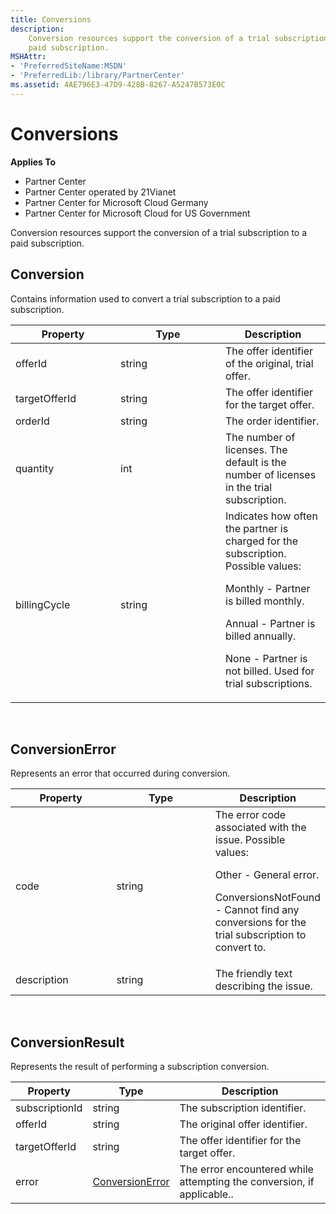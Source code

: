 ```yaml
---
title: Conversions
description: 
    Conversion resources support the conversion of a trial subscription to a
    paid subscription.
MSHAttr:
- 'PreferredSiteName:MSDN'
- 'PreferredLib:/library/PartnerCenter'
ms.assetid: 4AE796E3-47D9-428B-8267-A5247B573E0C
---
```


# Conversions


<span class="sidebar_heading" style="font-weight: bold;">Applies
To</span>

-   Partner Center
-   Partner Center operated by 21Vianet
-   Partner Center for Microsoft Cloud Germany
-   Partner Center for Microsoft Cloud for US Government

Conversion resources support the conversion of a trial subscription to a
paid subscription.

## <span id="Conversion"></span><span id="conversion"></span><span id="CONVERSION"></span>Conversion


Contains information used to convert a trial subscription to a paid
subscription.

<table>
<colgroup>
<col style="width: 33%" />
<col style="width: 33%" />
<col style="width: 33%" />
</colgroup>
<thead>
<tr class="header">
<th>Property</th>
<th>Type</th>
<th>Description</th>
</tr>
</thead>
<tbody>
<tr class="odd">
<td>offerId</td>
<td>string</td>
<td>The offer identifier of the original, trial offer.</td>
</tr>
<tr class="even">
<td>targetOfferId</td>
<td>string</td>
<td>The offer identifier for the target offer.</td>
</tr>
<tr class="odd">
<td>orderId</td>
<td>string</td>
<td>The order identifier.</td>
</tr>
<tr class="even">
<td>quantity</td>
<td>int</td>
<td>The number of licenses. The default is the number of licenses in the trial subscription.</td>
</tr>
<tr class="odd">
<td>billingCycle</td>
<td>string</td>
<td>Indicates how often the partner is charged for the subscription. Possible values:
<p>Monthly - Partner is billed monthly.</p>
<p>Annual - Partner is billed annually.</p>
<p>None - Partner is not billed. Used for trial subscriptions.</p></td>
</tr>
</tbody>
</table>

 

## <span id="ConversionError"></span><span id="conversionerror"></span><span id="CONVERSIONERROR"></span>ConversionError


Represents an error that occurred during conversion.

<table>
<colgroup>
<col style="width: 33%" />
<col style="width: 33%" />
<col style="width: 33%" />
</colgroup>
<thead>
<tr class="header">
<th>Property</th>
<th>Type</th>
<th>Description</th>
</tr>
</thead>
<tbody>
<tr class="odd">
<td>code</td>
<td>string</td>
<td>The error code associated with the issue. Possible values:
<p>Other - General error.</p>
<p>ConversionsNotFound - Cannot find any conversions for the trial subscription to convert to.</p></td>
</tr>
<tr class="even">
<td>description</td>
<td>string</td>
<td>The friendly text describing the issue.</td>
</tr>
</tbody>
</table>

 

## <span id="ConversionResult"></span><span id="conversionresult"></span><span id="CONVERSIONRESULT"></span>ConversionResult


Represents the result of performing a subscription conversion.

| Property       | Type                                | Description                                                            |
|----------------|-------------------------------------|------------------------------------------------------------------------|
| subscriptionId | string                              | The subscription identifier.                                           |
| offerId        | string                              | The original offer identifier.                                         |
| targetOfferId  | string                              | The offer identifier for the target offer.                             |
| error          | [ConversionError](#conversionerror) | The error encountered while attempting the conversion, if applicable.. |

 

 

 




